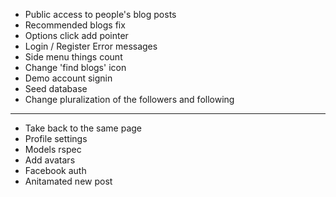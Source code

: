 * Public access to people's blog posts
* Recommended blogs fix
* Options click add pointer
* Login / Register Error messages
* Side menu things count
* Change 'find blogs' icon
* Demo account signin
* Seed database
* Change pluralization of the followers and following
---
* Take back to the same page
* Profile settings
* Models rspec
* Add avatars
* Facebook auth
* Anitamated new post
